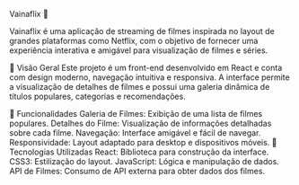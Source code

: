 Vainaflix 🎥

Vainaflix é uma aplicação de streaming de filmes inspirada no layout de grandes plataformas como Netflix, com o objetivo de fornecer uma experiência interativa e amigável para visualização de filmes e séries.

📌 Visão Geral
Este projeto é um front-end desenvolvido em React e conta com design moderno, navegação intuitiva e responsiva. A interface permite a visualização de detalhes de filmes e possui uma galeria dinâmica de títulos populares, categorias e recomendações.

🚀 Funcionalidades
Galeria de Filmes: Exibição de uma lista de filmes populares.
Detalhes do Filme: Visualização de informações detalhadas sobre cada filme.
Navegação: Interface amigável e fácil de navegar.
Responsividade: Layout adaptado para desktop e dispositivos móveis.
🔧 Tecnologias Utilizadas
React: Biblioteca para construção da interface.
CSS3: Estilização do layout.
JavaScript: Lógica e manipulação de dados.
API de Filmes: Consumo de API externa para obter dados dos filmes.
